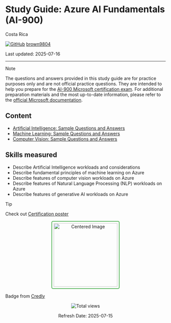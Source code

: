 # Study Guide: Azure AI Fundamentals (AI-900)

Costa Rica

[![GitHub](https://img.shields.io/badge/--181717?logo=github&logoColor=ffffff)](https://github.com/)
[brown9804](https://github.com/brown9804)

Last updated: 2025-07-16

----------

> [!NOTE]
> The questions and answers provided in this study guide are for practice purposes only and are not official practice questions. They are intended to help you prepare for the [AI-900 Microsoft certification exam](https://learn.microsoft.com/en-us/credentials/certifications/resources/study-guides/ai-900). For additional preparation materials and the most up-to-date information, please refer to the [official Microsoft documentation](https://learn.microsoft.com/en-us/credentials/certifications/azure-ai-fundamentals/?practice-assessment-type=certification).

## Content

- [Artificial Intelligence: Sample Questions and Answers](./0_AI-questions.md)
- [Machine Learning: Sample Questions and Answers](./1_ML-questions.md)
- [Computer Vision: Sample Questions and Answers](./2_CV-questions.md)

## Skills measured

- Describe Artificial Intelligence workloads and considerations
- Describe fundamental principles of machine learning on Azure
- Describe features of computer vision workloads on Azure
- Describe features of Natural Language Processing (NLP) workloads on Azure
- Describe features of generative AI workloads on Azure

> [!TIP]
> Check out [Certification poster](https://arch-center.azureedge.net/Credentials/Certification-Poster-en-us.pdf)

<div align="center">
  <img src="https://github.com/user-attachments/assets/1a24a5f6-51d1-497c-8065-e9a8449145d2" alt="Centered Image" style="border: 2px solid #4CAF50; border-radius: 5px; padding: 5px; width: 200px;"/>
</div>

Badge from [Credly](https://www.credly.com/org/microsoft-certification/badge/microsoft-certified-azure-ai-fundamentals)

<!-- START BADGE -->
<div align="center">
  <img src="https://img.shields.io/badge/Total%20views-1152-limegreen" alt="Total views">
  <p>Refresh Date: 2025-07-15</p>
</div>
<!-- END BADGE -->
